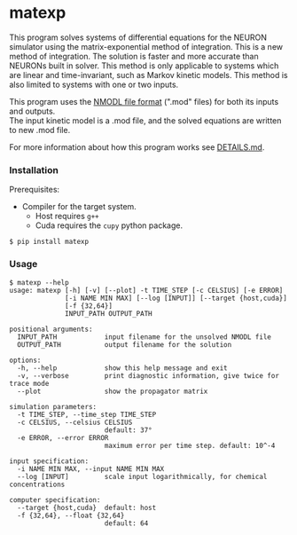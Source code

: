 # matexp

This program solves systems of differential equations for the NEURON simulator
using the matrix-exponential method of integration. This is a new method of
integration. The solution is faster and more accurate than NEURONs built in
solver. This method is only applicable to systems which are linear and
time-invariant, such as Markov kinetic models. This method is also limited to
systems with one or two inputs.

This program uses the
[NMODL file format](https://www.neuron.yale.edu/neuron/static/py_doc/modelspec/programmatic/mechanisms/nmodl.html)
(".mod" files) for both its inputs and outputs.  
The input kinetic model is a .mod file, and the solved equations are written to new .mod file.  

For more information about how this program works see [DETAILS.md](./DETAILS.md).


### Installation

Prerequisites:
* Compiler for the target system.
    + Host requires `g++`
    + Cuda requires the `cupy` python package.

```
$ pip install matexp
```


### Usage

```
$ matexp --help
usage: matexp [-h] [-v] [--plot] -t TIME_STEP [-c CELSIUS] [-e ERROR]
              [-i NAME MIN MAX] [--log [INPUT]] [--target {host,cuda}]
              [-f {32,64}]
              INPUT_PATH OUTPUT_PATH

positional arguments:
  INPUT_PATH            input filename for the unsolved NMODL file
  OUTPUT_PATH           output filename for the solution

options:
  -h, --help            show this help message and exit
  -v, --verbose         print diagnostic information, give twice for trace mode
  --plot                show the propagator matrix

simulation parameters:
  -t TIME_STEP, --time_step TIME_STEP
  -c CELSIUS, --celsius CELSIUS
                        default: 37°
  -e ERROR, --error ERROR
                        maximum error per time step. default: 10^-4

input specification:
  -i NAME MIN MAX, --input NAME MIN MAX
  --log [INPUT]         scale input logarithmically, for chemical concentrations

computer specification:
  --target {host,cuda}  default: host
  -f {32,64}, --float {32,64}
                        default: 64

```

